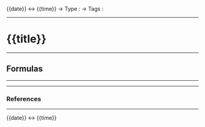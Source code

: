 {{date}} <-> {{time}}
-> Type :
-> Tags :

---

# {{title}}


---
## Formulas


___



---
### References

---
{{date}} <-> {{time}}